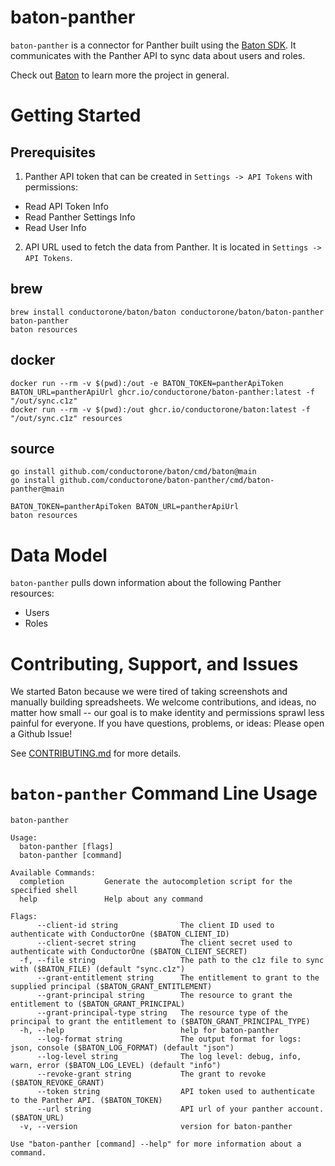 # baton-panther

`baton-panther` is a connector for Panther built using the [Baton SDK](https://github.com/conductorone/baton-sdk). It communicates with the Panther API to sync data about users and roles.

Check out [Baton](https://github.com/conductorone/baton) to learn more the project in general.

# Getting Started

## Prerequisites

1. Panther API token that can be created in `Settings -> API Tokens` with permissions:
 - Read API Token Info
 - Read Panther Settings Info
 - Read User Info
2. API URL used to fetch the data from Panther. It is located in `Settings -> API Tokens`.


## brew

```
brew install conductorone/baton/baton conductorone/baton/baton-panther
baton-panther
baton resources
```

## docker

```
docker run --rm -v $(pwd):/out -e BATON_TOKEN=pantherApiToken BATON_URL=pantherApiUrl ghcr.io/conductorone/baton-panther:latest -f "/out/sync.c1z"
docker run --rm -v $(pwd):/out ghcr.io/conductorone/baton:latest -f "/out/sync.c1z" resources
```

## source

```
go install github.com/conductorone/baton/cmd/baton@main
go install github.com/conductorone/baton-panther/cmd/baton-panther@main

BATON_TOKEN=pantherApiToken BATON_URL=pantherApiUrl
baton resources
```

# Data Model

`baton-panther` pulls down information about the following Panther resources:
- Users
- Roles

# Contributing, Support, and Issues

We started Baton because we were tired of taking screenshots and manually building spreadsheets. We welcome contributions, and ideas, no matter how small -- our goal is to make identity and permissions sprawl less painful for everyone. If you have questions, problems, or ideas: Please open a Github Issue!

See [CONTRIBUTING.md](https://github.com/ConductorOne/baton/blob/main/CONTRIBUTING.md) for more details.

# `baton-panther` Command Line Usage

```
baton-panther

Usage:
  baton-panther [flags]
  baton-panther [command]

Available Commands:
  completion         Generate the autocompletion script for the specified shell
  help               Help about any command

Flags:
      --client-id string              The client ID used to authenticate with ConductorOne ($BATON_CLIENT_ID)
      --client-secret string          The client secret used to authenticate with ConductorOne ($BATON_CLIENT_SECRET)
  -f, --file string                   The path to the c1z file to sync with ($BATON_FILE) (default "sync.c1z")
      --grant-entitlement string      The entitlement to grant to the supplied principal ($BATON_GRANT_ENTITLEMENT)
      --grant-principal string        The resource to grant the entitlement to ($BATON_GRANT_PRINCIPAL)
      --grant-principal-type string   The resource type of the principal to grant the entitlement to ($BATON_GRANT_PRINCIPAL_TYPE)
  -h, --help                          help for baton-panther
      --log-format string             The output format for logs: json, console ($BATON_LOG_FORMAT) (default "json")
      --log-level string              The log level: debug, info, warn, error ($BATON_LOG_LEVEL) (default "info")
      --revoke-grant string           The grant to revoke ($BATON_REVOKE_GRANT)
      --token string                  API token used to authenticate to the Panther API. ($BATON_TOKEN)
      --url string                    API url of your panther account. ($BATON_URL)
  -v, --version                       version for baton-panther

Use "baton-panther [command] --help" for more information about a command.

```
